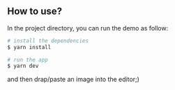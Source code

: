 ## How to use?

In the project directory, you can run the demo as follow:

```bash
# install the dependencies
$ yarn install

# run the app
$ yarn dev
```

and then drap/paste an image into the editor;)